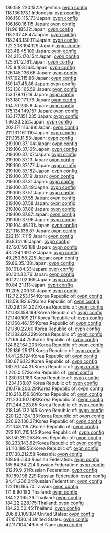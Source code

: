 186.158.220.152:Argentina: [ovpn config](vpn/186_158_220_152.ovpn)  
118.136.173.1:Indonesia: [ovpn config](vpn/118_136_173_1.ovpn)  
106.150.115.173:Japan: [ovpn config](vpn/106_150_115_173.ovpn)  
106.160.16.115:Japan: [ovpn config](vpn/106_160_16_115.ovpn)  
111.96.185.12:Japan: [ovpn config](vpn/111_96_185_12.ovpn)  
118.237.48.47:Japan: [ovpn config](vpn/118_237_48_47.ovpn)  
118.243.130.111:Japan: [ovpn config](vpn/118_243_130_111.ovpn)  
122.208.194.129:Japan: [ovpn config](vpn/122_208_194_129.ovpn)  
123.48.45.109:Japan: [ovpn config](vpn/123_48_45_109.ovpn)  
124.215.170.154:Japan: [ovpn config](vpn/124_215_170_154.ovpn)  
125.51.12.161:Japan: [ovpn config](vpn/125_51_12_161.ovpn)  
125.9.108.163:Japan: [ovpn config](vpn/125_9_108_163.ovpn)  
126.145.136.66:Japan: [ovpn config](vpn/126_145_136_66.ovpn)  
147.192.115.86:Japan: [ovpn config](vpn/147_192_115_86.ovpn)  
150.147.45.86:Japan: [ovpn config](vpn/150_147_45_86.ovpn)  
153.130.165.59:Japan: [ovpn config](vpn/153_130_165_59.ovpn)  
153.179.117.19:Japan: [ovpn config](vpn/153_179_117_19.ovpn)  
153.180.171.79:Japan: [ovpn config](vpn/153_180_171_79.ovpn)  
164.70.235.8:Japan: [ovpn config](vpn/164_70_235_8.ovpn)  
175.134.149.157:Japan: [ovpn config](vpn/175_134_149_157.ovpn)  
183.177.151.235:Japan: [ovpn config](vpn/183_177_151_235.ovpn)  
1.66.33.252:Japan: [ovpn config](vpn/1_66_33_252.ovpn)  
202.171.116.199:Japan: [ovpn config](vpn/202_171_116_199.ovpn)  
211.131.161.110:Japan: [ovpn config](vpn/211_131_161_110.ovpn)  
211.135.11.53:Japan: [ovpn config](vpn/211_135_11_53.ovpn)  
219.100.37.104:Japan: [ovpn config](vpn/219_100_37_104.ovpn)  
219.100.37.105:Japan: [ovpn config](vpn/219_100_37_105.ovpn)  
219.100.37.107:Japan: [ovpn config](vpn/219_100_37_107.ovpn)  
219.100.37.13:Japan: [ovpn config](vpn/219_100_37_13.ovpn)  
219.100.37.177:Japan: [ovpn config](vpn/219_100_37_177.ovpn)  
219.100.37.182:Japan: [ovpn config](vpn/219_100_37_182.ovpn)  
219.100.37.19:Japan: [ovpn config](vpn/219_100_37_19.ovpn)  
219.100.37.31:Japan: [ovpn config](vpn/219_100_37_31.ovpn)  
219.100.37.49:Japan: [ovpn config](vpn/219_100_37_49.ovpn)  
219.100.37.51:Japan: [ovpn config](vpn/219_100_37_51.ovpn)  
219.100.37.55:Japan: [ovpn config](vpn/219_100_37_55.ovpn)  
219.100.37.58:Japan: [ovpn config](vpn/219_100_37_58.ovpn)  
219.100.37.86:Japan: [ovpn config](vpn/219_100_37_86.ovpn)  
219.100.37.87:Japan: [ovpn config](vpn/219_100_37_87.ovpn)  
219.100.37.96:Japan: [ovpn config](vpn/219_100_37_96.ovpn)  
219.104.46.131:Japan: [ovpn config](vpn/219_104_46_131.ovpn)  
221.118.138.87:Japan: [ovpn config](vpn/221_118_138_87.ovpn)  
222.151.7.115:Japan: [ovpn config](vpn/222_151_7_115.ovpn)  
36.8.141.16:Japan: [ovpn config](vpn/36_8_141_16.ovpn)  
42.150.193.188:Japan: [ovpn config](vpn/42_150_193_188.ovpn)  
43.234.139.152:Japan: [ovpn config](vpn/43_234_139_152.ovpn)  
49.250.58.225:Japan: [ovpn config](vpn/49_250_58_225.ovpn)  
59.86.35.138:Japan: [ovpn config](vpn/59_86_35_138.ovpn)  
60.101.84.33:Japan: [ovpn config](vpn/60_101_84_33.ovpn)  
60.104.32.76:Japan: [ovpn config](vpn/60_104_32_76.ovpn)  
60.122.102.169:Japan: [ovpn config](vpn/60_122_102_169.ovpn)  
60.84.21.113:Japan: [ovpn config](vpn/60_84_21_113.ovpn)  
61.205.209.30:Japan: [ovpn config](vpn/61_205_209_30.ovpn)  
112.72.253.154:Korea Republic of: [ovpn config](vpn/112_72_253_154.ovpn)  
113.59.182.67:Korea Republic of: [ovpn config](vpn/113_59_182_67.ovpn)  
120.29.134.202:Korea Republic of: [ovpn config](vpn/120_29_134_202.ovpn)  
121.133.158.199:Korea Republic of: [ovpn config](vpn/121_133_158_199.ovpn)  
121.140.109.217:Korea Republic of: [ovpn config](vpn/121_140_109_217.ovpn)  
121.168.46.155:Korea Republic of: [ovpn config](vpn/121_168_46_155.ovpn)  
121.180.22.60:Korea Republic of: [ovpn config](vpn/121_180_22_60.ovpn)  
121.182.69.229:Korea Republic of: [ovpn config](vpn/121_182_69_229.ovpn)  
121.66.44.75:Korea Republic of: [ovpn config](vpn/121_66_44_75.ovpn)  
124.62.164.203:Korea Republic of: [ovpn config](vpn/124_62_164_203.ovpn)  
125.186.25.171:Korea Republic of: [ovpn config](vpn/125_186_25_171.ovpn)  
14.41.26.124:Korea Republic of: [ovpn config](vpn/14_41_26_124.ovpn)  
180.67.6.123:Korea Republic of: [ovpn config](vpn/180_67_6_123.ovpn)  
180.70.144.31:Korea Republic of: [ovpn config](vpn/180_70_144_31.ovpn)  
1.220.0.57:Korea Republic of: [ovpn config](vpn/1_220_0_57.ovpn)  
1.230.131.183:Korea Republic of: [ovpn config](vpn/1_230_131_183.ovpn)  
1.234.138.87:Korea Republic of: [ovpn config](vpn/1_234_138_87.ovpn)  
210.179.200.29:Korea Republic of: [ovpn config](vpn/210_179_200_29.ovpn)  
210.218.159.68:Korea Republic of: [ovpn config](vpn/210_218_159_68.ovpn)  
211.230.107.199:Korea Republic of: [ovpn config](vpn/211_230_107_199.ovpn)  
211.244.223.85:Korea Republic of: [ovpn config](vpn/211_244_223_85.ovpn)  
218.146.132.145:Korea Republic of: [ovpn config](vpn/218_146_132_145.ovpn)  
220.122.124.133:Korea Republic of: [ovpn config](vpn/220_122_124_133.ovpn)  
220.92.138.37:Korea Republic of: [ovpn config](vpn/220_92_138_37.ovpn)  
221.143.119.7:Korea Republic of: [ovpn config](vpn/221_143_119_7.ovpn)  
222.101.215.142:Korea Republic of: [ovpn config](vpn/222_101_215_142.ovpn)  
58.150.29.253:Korea Republic of: [ovpn config](vpn/58_150_29_253.ovpn)  
58.233.143.62:Korea Republic of: [ovpn config](vpn/58_233_143_62.ovpn)  
61.110.189.56:Korea Republic of: [ovpn config](vpn/61_110_189_56.ovpn)  
217.138.212.58:Romania: [ovpn config](vpn/217_138_212_58.ovpn)  
109.94.6.43:Russian Federation: [ovpn config](vpn/109_94_6_43.ovpn)  
185.84.34.224:Russian Federation: [ovpn config](vpn/185_84_34_224.ovpn)  
212.19.9.31:Russian Federation: [ovpn config](vpn/212_19_9_31.ovpn)  
90.189.198.229:Russian Federation: [ovpn config](vpn/90_189_198_229.ovpn)  
94.41.236.24:Russian Federation: [ovpn config](vpn/94_41_236_24.ovpn)  
122.116.195.70:Taiwan: [ovpn config](vpn/122_116_195_70.ovpn)  
171.6.90.183:Thailand: [ovpn config](vpn/171_6_90_183.ovpn)  
184.22.165.29:Thailand: [ovpn config](vpn/184_22_165_29.ovpn)  
184.22.228.175:Thailand: [ovpn config](vpn/184_22_228_175.ovpn)  
184.22.52.45:Thailand: [ovpn config](vpn/184_22_52_45.ovpn)  
206.83.109.184:United States: [ovpn config](vpn/206_83_109_184.ovpn)  
47.157.130.14:United States: [ovpn config](vpn/47_157_130_14.ovpn)  
42.117.104.149:Viet Nam: [ovpn config](vpn/42_117_104_149.ovpn)  
